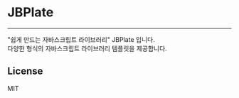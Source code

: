 # JBPlate 
----
"쉽게 만드는 자바스크립트 라이브러리" JBPlate 입니다.<br/>
다양한 형식의 자바스크립트 라이브러리 템플릿을 제공합니다.


License
----
MIT
